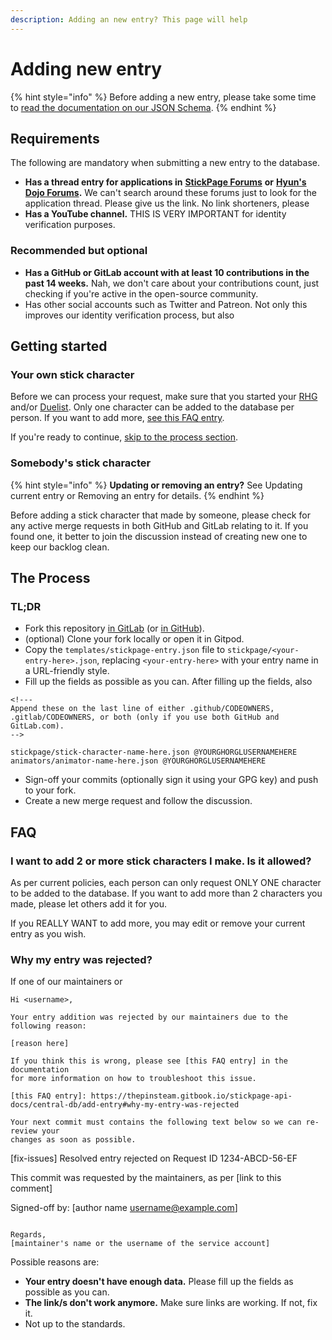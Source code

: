 ```yaml
---
description: Adding an new entry? This page will help
---
```


# Adding new entry

{% hint style="info" %}
Before adding a new entry, please take some time to [read the documentation on our JSON Schema](schema/).
{% endhint %}

## Requirements

The following are mandatory when submitting a new entry to the database.

* **Has a thread entry for applications in** [**StickPage Forums**](http://forums.stickpage.com/forumdisplay.php?51-RHG-Characters) **or** [**Hyun's Dojo Forums**](https://www.hyunsdojo.com/community/viewforum.php?f=47)**.** We can't search around these forums just to look for the application thread. Please give us the link. No link shorteners, please
* **Has a YouTube channel.** THIS IS VERY IMPORTANT for identity verification purposes.

### Recommended but optional

* **Has a GitHub or GitLab account with at least 10 contributions in the past 14 weeks.** Nah, we don't care about your contributions count, just checking if you're active in the open-source community.
* Has other social accounts such as Twitter and Patreon. Not only this improves our identity verification process, but also

## Getting started

### Your own stick character

Before we can process your request, make sure that you started your [RHG](https://web.archive.org/web/20191104230834/http://forums.stickpage.com/showthread.php?33615-Starting-your-RHG) and/or [Duelist](http://www.hyunsdojo.com/community/viewtopic.php?f=47&t=6178). Only one character can be added to the database per person. If you want to add more, [see this FAQ entry](add-entry.md#i-want-to-add-2-or-more-stick-characters-i-make-is-it-allowed).

If you're ready to continue, [skip to the process section](add-entry.md#the-process).

### Somebody's stick character

{% hint style="info" %}
**Updating or removing an entry?** See Updating current entry or Removing an entry for details.
{% endhint %}

Before adding a stick character that made by someone, please check for any active merge requests in both GitHub and GitLab relating to it. If you found one, it better to join the discussion instead of creating new one to keep our backlog clean.

## The Process

### TL;DR

* Fork this repository [in GitLab](https://gitlab.com/stickpage/Database-Repository/-/forks/new) \(or [in GitHub](https://github.com/StickPage-API/Central-DB/fork)\).
* \(optional\) Clone your fork locally or open it in Gitpod.
* Copy the `templates/stickpage-entry.json` file to `stickpage/<your-entry-here>.json`, replacing `<your-entry-here>` with your entry name in a URL-friendly style.
* Fill up the fields as possible as you can. After filling up the fields, also

```text
<!---
Append these on the last line of either .github/CODEOWNERS,
.gitlab/CODEOWNERS, or both (only if you use both GitHub and GitLab.com).
-->

stickpage/stick-character-name-here.json @YOURGHORGLUSERNAMEHERE
animators/animator-name-here.json @YOURGHORGLUSERNAMEHERE
```

* Sign-off your commits \(optionally sign it using your GPG key\) and push to your fork.
* Create a new merge request and follow the discussion.

## FAQ

### I want to add 2 or more stick characters I make. Is it allowed?

As per current policies, each person can only request ONLY ONE character to be added to the database. If you want to add more than 2 characters you made, please let others add it for you.

If you REALLY WANT to add more, you may edit or remove your current entry as you wish.

### Why my entry was rejected?

If one of our maintainers or

```text
Hi <username>,

Your entry addition was rejected by our maintainers due to the following reason:

[reason here]

If you think this is wrong, please see [this FAQ entry] in the documentation
for more information on how to troubleshoot this issue.

[this FAQ entry]: https://thepinsteam.gitbook.io/stickpage-api-docs/central-db/add-entry#why-my-entry-was-rejected

Your next commit must contains the following text below so we can re-review your
changes as soon as possible.

```
[fix-issues] Resolved entry rejected on Request ID 1234-ABCD-56-EF

This commit was requested by the maintainers, as per [link to this comment]

Signed-off by: [author name <username@example.com>]
```

Regards,
[maintainer's name or the username of the service account]
```

Possible reasons are:

* **Your entry doesn't have enough data.** Please fill up the fields as possible as you can.
* **The link/s don't work anymore.** Make sure links are working. If not, fix it.
* Not up to the standards.

